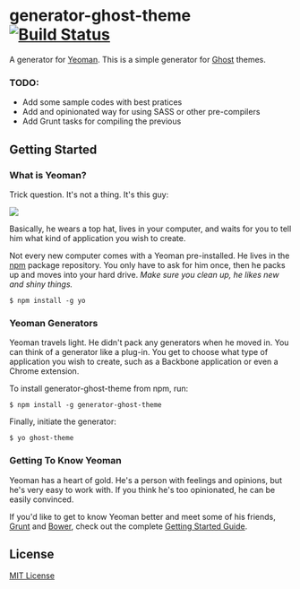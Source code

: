 # generator-ghost-theme [![Build Status](https://secure.travis-ci.org/diogobeda/generator-ghost-theme.png?branch=master)](https://travis-ci.org/diogobeda/generator-ghost-theme)

A generator for [Yeoman](http://yeoman.io). This is a simple generator for [Ghost](http://ghost.org) themes.

### TODO:

* Add some sample codes with best pratices
* Add and opinionated way for using SASS or other pre-compilers
* Add Grunt tasks for compiling the previous


## Getting Started

### What is Yeoman?

Trick question. It's not a thing. It's this guy:

![](http://i.imgur.com/JHaAlBJ.png)

Basically, he wears a top hat, lives in your computer, and waits for you to tell him what kind of application you wish to create.

Not every new computer comes with a Yeoman pre-installed. He lives in the [npm](https://npmjs.org) package repository. You only have to ask for him once, then he packs up and moves into your hard drive. *Make sure you clean up, he likes new and shiny things.*

```
$ npm install -g yo
```

### Yeoman Generators

Yeoman travels light. He didn't pack any generators when he moved in. You can think of a generator like a plug-in. You get to choose what type of application you wish to create, such as a Backbone application or even a Chrome extension.

To install generator-ghost-theme from npm, run:

```
$ npm install -g generator-ghost-theme
```

Finally, initiate the generator:

```
$ yo ghost-theme
```

### Getting To Know Yeoman

Yeoman has a heart of gold. He's a person with feelings and opinions, but he's very easy to work with. If you think he's too opinionated, he can be easily convinced.

If you'd like to get to know Yeoman better and meet some of his friends, [Grunt](http://gruntjs.com) and [Bower](http://bower.io), check out the complete [Getting Started Guide](https://github.com/yeoman/yeoman/wiki/Getting-Started).


## License

[MIT License](http://en.wikipedia.org/wiki/MIT_License)
